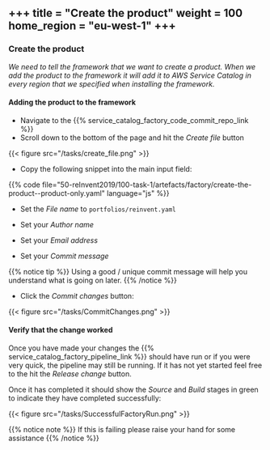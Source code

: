 +++
title = "Create the product"
weight = 100
home_region = "eu-west-1"
+++
---

### Create the product

_We need to tell the framework that we want to create a product. When we add the product to the framework it will add it to
AWS Service Catalog in every region that we specified when installing the framework._  

#### Adding the product to the framework

- Navigate to the {{% service_catalog_factory_code_commit_repo_link %}}  
- Scroll down to the bottom of the page and hit the *Create file* button


{{< figure src="/tasks/create_file.png" >}}

- Copy the following snippet into the main input field:

 {{% code file="50-reInvent2019/100-task-1/artefacts/factory/create-the-product--product-only.yaml" language="js" %}}
 
- Set the *File name* to `portfolios/reinvent.yaml`

- Set your *Author name*
- Set your *Email address*
- Set your *Commit message*

{{% notice tip %}}
Using a good / unique commit message will help you understand what is going on later.
{{% /notice %}}


- Click the *Commit changes* button:

{{< figure src="/tasks/CommitChanges.png" >}}


#### Verify that the change worked

Once you have made your changes the {{% service_catalog_factory_pipeline_link %}} should have run or if you were very quick, the pipeline 
may still be running.  If it has not yet started feel free to the hit the *Release change* button.

Once it has completed it should show the *Source* and *Build* stages in green to indicate they have completed 
successfully:

{{< figure src="/tasks/SuccessfulFactoryRun.png" >}}

{{% notice note %}}
If this is failing please raise your hand for some assistance
{{% /notice %}}

